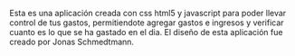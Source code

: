 Esta es una aplicación creada con css html5 y javascript para poder 
llevar control de tus gastos, permitiendote agregar gastos e ingresos y 
verificar cuanto es lo que se ha gastado en el dia. El diseño de esta aplicación fue creado por Jonas Schmedtmann.

